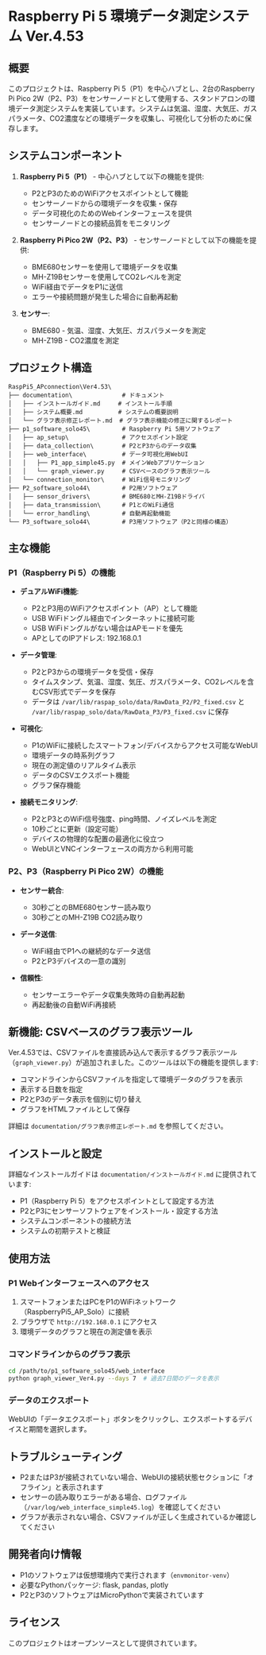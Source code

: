 # Raspberry Pi 5 環境データ測定システム Ver.4.53

## 概要

このプロジェクトは、Raspberry Pi 5（P1）を中心ハブとし、2台のRaspberry Pi Pico 2W（P2、P3）をセンサーノードとして使用する、スタンドアロンの環境データ測定システムを実装しています。システムは気温、湿度、大気圧、ガスパラメータ、CO2濃度などの環境データを収集し、可視化して分析のために保存します。

## システムコンポーネント

1. **Raspberry Pi 5（P1）** - 中心ハブとして以下の機能を提供:
   - P2とP3のためのWiFiアクセスポイントとして機能
   - センサーノードからの環境データを収集・保存
   - データ可視化のためのWebインターフェースを提供
   - センサーノードとの接続品質をモニタリング

2. **Raspberry Pi Pico 2W（P2、P3）** - センサーノードとして以下の機能を提供:
   - BME680センサーを使用して環境データを収集
   - MH-Z19Bセンサーを使用してCO2レベルを測定
   - WiFi経由でデータをP1に送信
   - エラーや接続問題が発生した場合に自動再起動

3. **センサー**:
   - BME680 - 気温、湿度、大気圧、ガスパラメータを測定
   - MH-Z19B - CO2濃度を測定

## プロジェクト構造

```
RaspPi5_APconnection\Ver4.53\
├── documentation\              # ドキュメント
│   ├── インストールガイド.md     # インストール手順
│   ├── システム概要.md          # システムの概要説明
│   └── グラフ表示修正レポート.md  # グラフ表示機能の修正に関するレポート
├── p1_software_solo45\         # Raspberry Pi 5用ソフトウェア
│   ├── ap_setup\               # アクセスポイント設定
│   ├── data_collection\        # P2とP3からのデータ収集
│   ├── web_interface\          # データ可視化用WebUI
│   │   ├── P1_app_simple45.py  # メインWebアプリケーション
│   │   └── graph_viewer.py     # CSVベースのグラフ表示ツール
│   └── connection_monitor\     # WiFi信号モニタリング
├── P2_software_solo44\         # P2用ソフトウェア
│   ├── sensor_drivers\         # BME680とMH-Z19Bドライバ
│   ├── data_transmission\      # P1とのWiFi通信
│   └── error_handling\         # 自動再起動機能
└── P3_software_solo44\         # P3用ソフトウェア（P2と同様の構造）
```

## 主な機能

### P1（Raspberry Pi 5）の機能

- **デュアルWiFi機能**:
  - P2とP3用のWiFiアクセスポイント（AP）として機能
  - USB WiFiドングル経由でインターネットに接続可能
  - USB WiFiドングルがない場合はAPモードを優先
  - APとしてのIPアドレス: 192.168.0.1

- **データ管理**:
  - P2とP3からの環境データを受信・保存
  - タイムスタンプ、気温、湿度、気圧、ガスパラメータ、CO2レベルを含むCSV形式でデータを保存
  - データは `/var/lib/raspap_solo/data/RawData_P2/P2_fixed.csv` と `/var/lib/raspap_solo/data/RawData_P3/P3_fixed.csv` に保存

- **可視化**:
  - P1のWiFiに接続したスマートフォン/デバイスからアクセス可能なWebUI
  - 環境データの時系列グラフ
  - 現在の測定値のリアルタイム表示
  - データのCSVエクスポート機能
  - グラフ保存機能

- **接続モニタリング**:
  - P2とP3とのWiFi信号強度、ping時間、ノイズレベルを測定
  - 10秒ごとに更新（設定可能）
  - デバイスの物理的な配置の最適化に役立つ
  - WebUIとVNCインターフェースの両方から利用可能

### P2、P3（Raspberry Pi Pico 2W）の機能

- **センサー統合**:
  - 30秒ごとのBME680センサー読み取り
  - 30秒ごとのMH-Z19B CO2読み取り

- **データ送信**:
  - WiFi経由でP1への継続的なデータ送信
  - P2とP3デバイスの一意の識別

- **信頼性**:
  - センサーエラーやデータ収集失敗時の自動再起動
  - 再起動後の自動WiFi再接続

## 新機能: CSVベースのグラフ表示ツール

Ver.4.53では、CSVファイルを直接読み込んで表示するグラフ表示ツール（`graph_viewer.py`）が追加されました。このツールは以下の機能を提供します:

- コマンドラインからCSVファイルを指定して環境データのグラフを表示
- 表示する日数を指定
- P2とP3のデータ表示を個別に切り替え
- グラフをHTMLファイルとして保存

詳細は `documentation/グラフ表示修正レポート.md` を参照してください。

## インストールと設定

詳細なインストールガイドは `documentation/インストールガイド.md` に提供されています:

- P1（Raspberry Pi 5）をアクセスポイントとして設定する方法
- P2とP3にセンサーソフトウェアをインストール・設定する方法
- システムコンポーネントの接続方法
- システムの初期テストと検証

## 使用方法

### P1 Webインターフェースへのアクセス

1. スマートフォンまたはPCをP1のWiFiネットワーク（RaspberryPi5_AP_Solo）に接続
2. ブラウザで `http://192.168.0.1` にアクセス
3. 環境データのグラフと現在の測定値を表示

### コマンドラインからのグラフ表示

```bash
cd /path/to/p1_software_solo45/web_interface
python graph_viewer_Ver4.py --days 7  # 過去7日間のデータを表示
```

### データのエクスポート

WebUIの「データエクスポート」ボタンをクリックし、エクスポートするデバイスと期間を選択します。

## トラブルシューティング

- P2またはP3が接続されていない場合、WebUIの接続状態セクションに「オフライン」と表示されます
- センサーの読み取りエラーがある場合、ログファイル（`/var/log/web_interface_simple45.log`）を確認してください
- グラフが表示されない場合、CSVファイルが正しく生成されているか確認してください

## 開発者向け情報

- P1のソフトウェアは仮想環境内で実行されます（`envmonitor-venv`）
- 必要なPythonパッケージ: flask, pandas, plotly
- P2とP3のソフトウェアはMicroPythonで実装されています

## ライセンス

このプロジェクトはオープンソースとして提供されています。